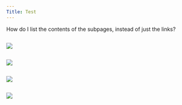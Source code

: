 ```yaml
---
Title: Test
---
```


How do I list the contents of the subpages, instead of just the links?

```+>value:children|link|select=Page+
```
![](value:children)

```+>value:contents|link|select=Page|embed=true+
```
![](value:contents)

```+>value:children+
```
![](value:children)

```+>value:contents+
```
![](value:contents)
